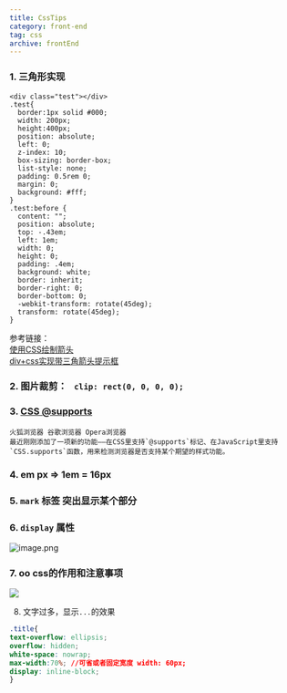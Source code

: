 ```yaml
---
title: CssTips
category: front-end
tag: css
archive: frontEnd
---
```

### 1. 三角形实现
```
<div class="test"></div> 
.test{
  border:1px solid #000;
  width: 200px;
  height:400px;
  position: absolute;
  left: 0;
  z-index: 10;
  box-sizing: border-box;
  list-style: none;
  padding: 0.5rem 0;
  margin: 0;
  background: #fff;
}
.test:before {
  content: "";
  position: absolute;
  top: -.43em;
  left: 1em;
  width: 0;
  height: 0;
  padding: .4em;
  background: white;
  border: inherit;
  border-right: 0;
  border-bottom: 0;
  -webkit-transform: rotate(45deg);
  transform: rotate(45deg);
}
```
参考链接：   
[使用CSS绘制箭头](http://simaq.github.io/css/2014/03/30/implementation-of-arrows-with-css/)  
[div+css实现带三角箭头提示框](http://www.cnblogs.com/undefined000/archive/2012/09/24/2700426.html)
### 2.  图片裁剪：  `` clip: rect(0, 0, 0, 0);``
### 3. [CSS @supports](http://www.webhek.com/post/css-supports.html)  
    火狐浏览器 谷歌浏览器 Opera浏览器
    最近刚刚添加了一项新的功能——在CSS里支持`@supports`标记、在JavaScript里支持`CSS.supports`函数，用来检测浏览器是否支持某个期望的样式功能。
### 4. em px  => 1em = 16px 
### 5. `mark` 标签 突出显示某个部分
### 6. `display` 属性
![image.png](http://upload-images.jianshu.io/upload_images/8952934-2c69e5fe0b3f42a1.png?imageMogr2/auto-orient/strip%7CimageView2/2/w/1240)
### 7. oo css的作用和注意事项
![](https://i.imgur.com/GkpMsHp.png)

8. 文字过多，显示`...`的效果
```css
.title{
text-overflow: ellipsis;
overflow: hidden;
white-space: nowrap;
max-width:70%; //可省或者固定宽度 width: 60px;
display: inline-block;
}
```


